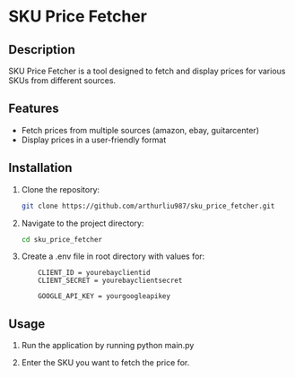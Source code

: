 # SKU Price Fetcher

## Description
SKU Price Fetcher is a tool designed to fetch and display prices for various SKUs from different sources.

## Features
- Fetch prices from multiple sources (amazon, ebay, guitarcenter)
- Display prices in a user-friendly format

## Installation
1. Clone the repository:
    ```bash
    git clone https://github.com/arthurliu987/sku_price_fetcher.git
    ```
2. Navigate to the project directory:
    ```bash
    cd sku_price_fetcher
    ```
3. Create a .env file in root directory with values for:
    ```
        CLIENT_ID = yourebayclientid
        CLIENT_SECRET = yourebayclientsecret

        GOOGLE_API_KEY = yourgoogleapikey
    ```


## Usage
1. Run the application by running 
    python main.py

2. Enter the SKU you want to fetch the price for.


